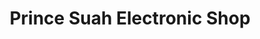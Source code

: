 ---
title: "Prince Suah Electronic Shop"
url: /ganta/prince-suah-electronic-shop/
shop: Elektronik
---